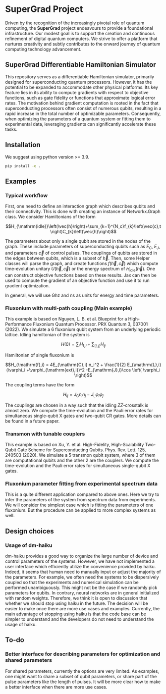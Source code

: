 # SuperGrad Project

Driven by the recognition of the increasingly pivotal role of quantum computing, the <strong>SuperGrad</strong> project endeavours to provide a foundational infrastructure. Our modest goal is to support the creation and continuous refinement of digital quantum computers. We strive to offer a platform that nurtures creativity and subtly contributes to the onward journey of quantum computing technology advancement.

## SuperGrad Differentiable Hamiltonian Simulator

This repository serves as a differentiable Hamiltonian simulator, primarily designed for superconducting quantum processors. However, it has the potential to be expanded to accommodate other physical platforms. Its key feature lies in its ability to compute gradients with respect to objective functions, such as gate fidelity or functions that approximate logical error rates. The motivation behind gradient computation is rooted in the fact that superconducting processors often consist of numerous qubits, resulting in a rapid increase in the total number of optimizable parameters. Consequently, when optimizing the parameters of a quantum system or fitting them to experimental data, leveraging gradients can significantly accelerate these tasks.

## Installation

We suggest using python version >= 3.9.

```bash
pip install -e .
```

## Examples

### Typical workflow

First, one need to define an interaction graph which describes qubits and their connectivity.
This is done with creating an instance of Networkx.Graph class.
We consider Hamiltonians of the form

```math
H_{\mathrm{idle}}\left(\vec{h}\right)+\sum_{k=1}^{N_c}f_{k}\left(\vec{c},t\right)C_{k}\left(\vec{h}\right)
```

The parameters about only a single qubit are stored in the nodes of the graph.
These include parameters of superconducting qubits such as $`E_C`$, $`E_J`$, and parameters $`\vec{c}`$ of control pulses.
The couplings of qubits are stored in the edges between qubits, which is a subset of $`\vec{h}`$.
Then, some Helper classes will parse the graph, and create functions $`f(\vec{h},\vec{c})`$ which compute time-evolution unitary $`U(\vec{h},\vec{c})`$ or the energy spectrum of $`H_{\mathrm{idle}}(\vec{h})`$.
One can construct objective functions based on these results.
Jax can then be used to compute the gradient of an objective function and use it to run gradient optimization.

In general, we will use Ghz and ns as units for energy and time parameters.

### Fluxonium with multi-path coupling (Main example)

This example is based on Nguyen, L. B. et al. Blueprint for a High-Performance Fluxonium Quantum Processor. PRX Quantum 3, 037001 (2022).
We simulate a 6 fluxonium qubit system from an underlying periodic lattice.
Idling hamiltonian of the system is

```math
H(0) = \sum_i H_{\mathrm{f},i}  + \sum_{\langle i,j \rangle } H_{ij}
```

Hamiltonian of single fluxonium is

```math
H_{\mathrm{f},i} = 4E_{\mathrm{C},i} n_i^2 + \frac{1}{2} E_{\mathrm{L},i} (\varphi_i +\varphi_{\mathrm{ext},i})^2
    -E_{\mathrm{J},i}\cos \left( \varphi_i \right)
```

The coupling terms have the form

```math
H_{ij} = J_{\mathrm{C}} n_i n_j - J_{\mathrm{L}} \varphi_i \varphi_j
```

The couplings are chosen in a way such that the idling $`ZZ`$-crosstalk is almost zero.
We compute the time-evolution and the Pauli error rates for
simultaneous single-qubit X gates and two-qubit CR gates.
More details can be found in a future paper.

### Transmon with tunable couplers

This example is based on Xu, Y. et al. High-Fidelity, High-Scalability Two-Qubit Gate Scheme for Superconducting Qubits. Phys. Rev. Lett. 125, 240503 (2020).
We simulate a 5 transmon qubit system, where 3 of them are computational qubits and the other 2 are the couplers.
We compute the time-evolution and the Pauli error rates for
simultaneous single-qubit X gates.

### Fluxonium parameter fitting from experimental spectrum data

This is a quite different application compared to above ones.
Here we try to infer the parameters of the system from spectrum data from experiments.
We will consider the simplest case which is fitting the parameters of one fluxonium.
But the procedure can be applied to more complex systems as well.

## Design choices

### Usage of dm-haiku

dm-haiku provides a good way to organize the large number of device and control
parameters of the systems.
However, we have not implemented a user interface which efficiently utilize the
convenience provided by haiku.
Indeed, it seems that human need to manually input or adjust the majority of the
parameters.
For example, we often need the systems to be dispersively coupled so that the
experiments and numerical simulation can be performed unambiguously.
This might not be the case if we randomly pick parameters for qubits.
In contrary, neural networks are in general initialized with random weights.
Therefore, we think it is open to discussion that whether we should stop using
haiku in the future.
The decision will be easier to make once there are more use cases and examples.
Currently, the main advantage of stopping using haiku is that the code base can
be simpler to understand and the developers do not need to understand the usage
of haiku.

## To-do

### Better interface for describing parameters for optimization and shared parameters

For shared parameters, currently the options are very limited.
As examples, one might want to share a subset of qubit parameters, or share part
of the pulse parameters like the length of pulses.
It will be more clear how to make a better interface when there are more use cases.
